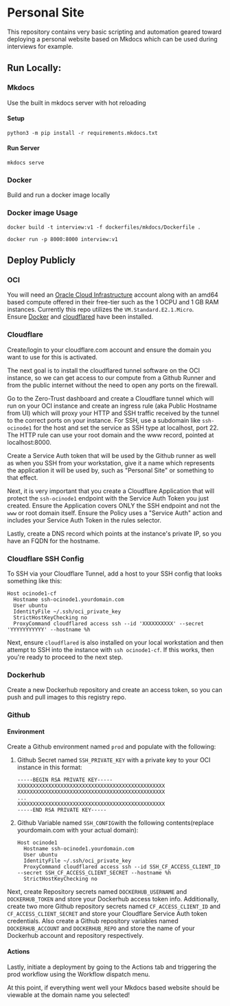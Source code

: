 # Personal Site

This repository contains very basic scripting and automation geared toward deploying a personal website based on Mkdocs 
which can be used during interviews for example.

## Run Locally:

### Mkdocs

Use the built in mkdocs server with hot reloading

#### Setup
`python3 -m pip install -r requirements.mkdocs.txt`

#### Run Server
`mkdocs serve`

### Docker

Build and run a docker image locally

### Docker image Usage
`docker build -t interview:v1 -f dockerfiles/mkdocs/Dockerfile .`

`docker run -p 8000:8000 interview:v1`

## Deploy Publicly

### OCI
You will need an [Oracle Cloud Infrastructure](https://www.oracle.com/cloud/) account along with an amd64 based compute 
offered in their free-tier such as the 1 OCPU and 1 GB RAM instances. Currently this repo utilizes the `VM.Standard.E2.1.Micro`.  
Ensure [Docker](https://docs.docker.com/engine/install/ubuntu/) and [cloudflared](https://pkg.cloudflare.com/index.html) 
have been installed.  

### Cloudflare

Create/login to your cloudflare.com account and ensure the domain you want to use for this is activated.

The next goal is to install the cloudflared tunnel software on the OCI instance, so we can get access to our compute from 
a Github Runner and from the public internet without the need to open any ports on the firewall. 

Go to the Zero-Trust dashboard and create a Cloudflare tunnel which will run on your OCI instance and create an ingress 
rule (aka Public Hostname from UI) which will proxy your HTTP and SSH traffic received by the tunnel to the correct ports 
on your instance. For SSH, use a subdomain like `ssh-ocinode1` for the host and set the service as SSH type at localhost, 
port 22. The HTTP rule can use your root domain and the www record, pointed at localhost:8000.

Create a Service Auth token that will be used by the Github runner as well as when you SSH from your workstation, give it
a name which represents the application it will be used by, such as "Personal Site" or something to that effect.

Next, it is very important that you create a Cloudflare Application that will protect the `ssh-ocinode1` endpoint with 
the Service Auth Token you just created. Ensure the Application covers ONLY the SSH endpoint and not the `www` or root 
domain itself. Ensure the Policy uses a "Service Auth" action and includes your Service Auth Token in the rules selector.

Lastly, create a DNS record which points at the instance's private IP, so you have an FQDN for the hostname.

### Cloudflare SSH Config

To SSH via your Cloudflare Tunnel, add a host to your SSH config that looks something like this:  

```shell
Host ocinode1-cf
  Hostname ssh-ocinode1.yourdomain.com
  User ubuntu
  IdentityFile ~/.ssh/oci_private_key
  StrictHostKeyChecking no
  ProxyCommand cloudflared access ssh --id 'XXXXXXXXXX' --secret 'YYYYYYYYYYY' --hostname %h
```

Next, ensure `cloudflared` is also installed on your local workstation and then attempt to SSH into the instance with 
`ssh ocinode1-cf`. If this works, then you're ready to proceed to the next step.

### Dockerhub

Create a new Dockerhub repository and create an access token, so you can push and pull images to this registry repo.  

### Github

#### Environment 
Create a Github environment named `prod` and populate with the following:  

1. Github Secret named `SSH_PRIVATE_KEY` with a private key to your OCI instance in this format:
    ```shell
    -----BEGIN RSA PRIVATE KEY-----
    XXXXXXXXXXXXXXXXXXXXXXXXXXXXXXXXXXXXXXXXXXXXXXXX
    XXXXXXXXXXXXXXXXXXXXXXXXXXXXXXXXXXXXXXXXXXXXXXXX
    ...
    XXXXXXXXXXXXXXXXXXXXXXXXXXXXXXXXXXXXXXXXXXXXXXXX
    -----END RSA PRIVATE KEY-----
    ```
 
2. Github Variable named `SSH_CONFIG`with the following contents(replace yourdomain.com with your actual domain):  

    ```shell
    Host ocinode1
      Hostname ssh-ocinode1.yourdomain.com
      User ubuntu
      IdentityFile ~/.ssh/oci_private_key
      ProxyCommand cloudflared access ssh --id SSH_CF_ACCESS_CLIENT_ID --secret SSH_CF_ACCESS_CLIENT_SECRET --hostname %h
      StrictHostKeyChecking no
    ```

Next, create Repository secrets named `DOCKERHUB_USERNAME` and `DOCKERHUB_TOKEN` and store your Dockerhub access token info.
Additionally, create two more Github repository secrets named `CF_ACCESS_CLIENT_ID` and `CF_ACCESS_CLIENT_SECRET` and store
your Cloudflare Service Auth token credentials. Also create a Github repository variables named `DOCKERHUB_ACCOUNT` and 
`DOCKERHUB_REPO` and store the name of your Dockerhub account and repository respectively.

#### Actions

Lastly, initiate a deployment by going to the Actions tab and triggering the prod workflow using the Workflow dispatch menu.


At this point, if everything went well your Mkdocs based website should be viewable at the domain name you selected!
